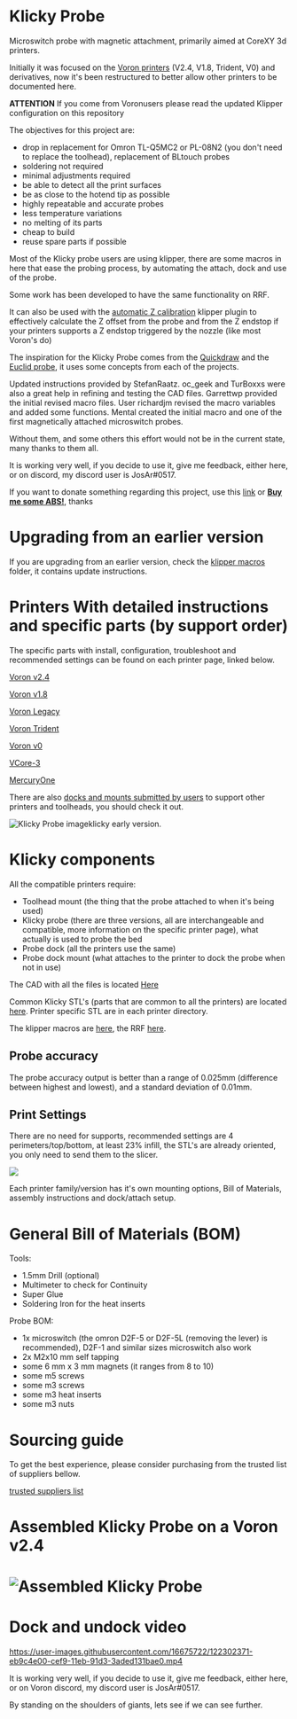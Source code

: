 # Klicky Probe
Microswitch probe with magnetic attachment, primarily aimed at CoreXY 3d printers.

Initially it was focused on the [Voron printers](https://vorondesign.com/) (V2.4, V1.8, Trident, V0) and derivatives, now it's been restructured to better allow other printers to be documented here.

**ATTENTION**
If you come from Voronusers please read the updated Klipper configuration on this repository

The objectives for this project are:
- drop in replacement for Omron TL-Q5MC2 or PL-08N2 (you don't need to replace the toolhead), replacement of BLtouch probes
- soldering not required
- minimal adjustments required
- be able to detect all the print surfaces
- be as close to the hotend tip as possible
- highly repeatable and accurate probes
- less temperature variations
- no melting of its parts
- cheap to build
- reuse spare parts if possible

Most of the Klicky probe users are using klipper, there are some macros in here that ease the probing process, by automating the attach, dock and use of the probe.

Some work has been developed to have the same functionality on RRF.

It can also be used with the [automatic Z calibration](https://github.com/protoloft/klipper_z_calibration) klipper plugin to effectively calculate the Z offset from the probe and from the Z endstop if your printers supports a Z endstop triggered by the nozzle (like most Voron's do)

The inspiration for the Klicky Probe comes from the [Quickdraw](https://github.com/Annex-Engineering/Quickdraw_Probe) and the [Euclid probe](https://github.com/nionio6915/Euclid_Probe), it uses some concepts from each of the projects.

Updated instructions provided by StefanRaatz.
oc_geek and TurBoxxs were also a great help in refining and testing the CAD files.
Garrettwp provided the initial revised macro files.
User richardjm revised the macro variables and added some functions.
Mental created the initial macro and one of the first magnetically attached microswitch probes.

Without them, and some others this effort would not be in the current state, many thanks to them all.

It is working very well, if you decide to use it, give me feedback, either here, or on discord, my discord user is JosAr#0517.

If you want to donate something regarding this project, use this [link](https://paypal.me/Josar154) or [__Buy me some ABS!__](https://www.buymeacoffee.com/JosAr), thanks

# Upgrading from an earlier version

If you are upgrading from an earlier version, check the [klipper macros](./Klipper_macros) folder, it contains update instructions.

# Printers With detailed instructions and specific parts (by support order)

The specific parts with install, configuration, troubleshoot and recommended settings can be found on each printer page, linked below.

[Voron v2.4](./Printers/Voron/v1.8_v2.4_Legacy_Trident)

[Voron v1.8](./Printers/Voron/v1.8_v2.4_Legacy_Trident)

[Voron Legacy](./Printers/Voron/v1.8_v2.4_Legacy_Trident)

[Voron Trident](./Printers/Voron/v1.8_v2.4_Legacy_Trident)

[Voron v0](./Printers/Voron/v0)

[VCore-3](./Printers/Ratrig/VCore3)

[MercuryOne](./Printers/ZeroG/Mercury_One)


There are also [docks and mounts submitted by users](./Usermods) to support other printers and toolheads, you should check it out.

![Klicky Probe image](Photos/Klicky_Probe.png)klicky early version.

# Klicky components

All the compatible printers require:

* Toolhead mount (the thing that the probe attached to when it's being used)
* Klicky probe (there are three versions, all are interchangeable and compatible, more information on the specific printer page), what actually is used to probe the bed
* Probe dock (all the printers use the same)
* Probe dock mount (what attaches to the printer to dock the probe when not in use)

The CAD with all the files is located [Here](./CAD)

Common Klicky STL's (parts that are common to all the printers)  are located [here](./Base_STL).
Printer specific STL are in each printer directory.

The klipper macros are [here](./Klipper_macros), the RRF [here](./RRF_macros).


## Probe accuracy

The probe accuracy output is better than a range of 0.025mm (difference between highest and lowest), and a standard deviation of 0.01mm.



## Print Settings

There are no need for supports, recommended settings are 4 perimeters/top/bottom, at least 23% infill, the STL's are already oriented, you only need to send them to the slicer.

![](./Photos/Klicky_Probe_recommended_printing_orientation.png)

Each printer family/version has it's own mounting options, Bill of Materials, assembly instructions and dock/attach setup.

# General Bill of Materials (BOM)

Tools:

- 1.5mm Drill (optional)
- Multimeter to check for Continuity 
- Super Glue
- Soldering Iron for the heat inserts

Probe BOM:

- 1x microswitch (the omron D2F-5 or D2F-5L (removing the lever) is recommended), D2F-1 and similar sizes microswitch also work
- 2x M2x10 mm self tapping
- some 6 mm x 3 mm magnets (it ranges from 8 to 10)
- some m5 screws
- some m3 screws
- some m3 heat inserts
- some m3 nuts

# Sourcing guide

To get the best experience, please consider purchasing from the trusted list of suppliers bellow.

[trusted suppliers list](./Sourcing.md)

# Assembled Klicky Probe on a Voron v2.4

# ![Assembled Klicky Probe](./Photos/Voron_V2.4_300mm_back.jpg)

# Dock and undock video

https://user-images.githubusercontent.com/16675722/122302371-eb9c4e00-cef9-11eb-91d3-3aded131bae0.mp4

It is working very well, if you decide to use it, give me feedback, either here, or on Voron discord, my discord user is JosAr#0517.

By standing on the shoulders of giants, lets see if we can see further.
